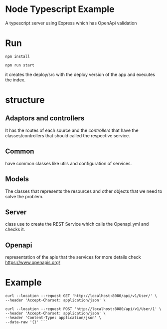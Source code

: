 # Node Typescript Example

A typescript server using Express which has OpenApi validation

# Run

```npm install```

```npm run start```


it creates the deploy/src with the deploy version of the app and executes the index.

# structure 

## Adaptors and controllers

It has the routes of each source and the _controllers_ that have the classes/controllers that should called the respective service. 

## Common

have common classes like utils and configuration of services.

## Models

The classes that represents the resources and other objects that we need to solve the problem.

## Server

 class use to create the REST Service which calls the Openapi.yml and checks it.

## Openapi
representation of the apis that the services for more details check https://www.openapis.org/

# Example 
```
curl --location --request GET 'http://localhost:8080/api/v1/User/' \
--header 'Accept-Charset: application/json' \
```

```
curl --location --request POST 'http://localhost:8080/api/v1/User/1' \
--header 'Accept-Charset: application/json' \
--header 'Content-Type: application/json' \
--data-raw '{}' ```